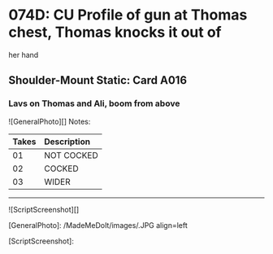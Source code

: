 # 074D: CU Profile of gun at Thomas chest, Thomas knocks it out ofher hand

## Shoulder-Mount Static: Card A016

### Lavs on Thomas and Ali, boom from above

![GeneralPhoto][]
Notes: 

| Takes | Description |
|:---|:----|
| 01 |  NOT COCKED |
| 02 | COCKED |
| 03 | WIDER |

----

![ScriptScreenshot][]


[GeneralPhoto]:  /MadeMeDoIt/images/.JPG align=left

[ScriptScreenshot]: 